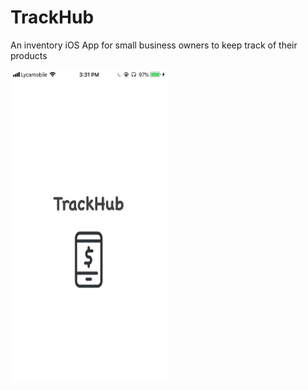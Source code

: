 # TrackHub </br>
An inventory iOS App for small business owners to keep track of their products

<img src= "Screenshots/launchscreen.png" width = 250 height = 500>

